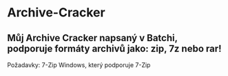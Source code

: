# Archive-Cracker
## Můj Archive Cracker napsaný v Batchi, podporuje formáty archivů jako: zip, 7z nebo rar!
Požadavky:
7-Zip
Windows, který podporuje 7-Zip

